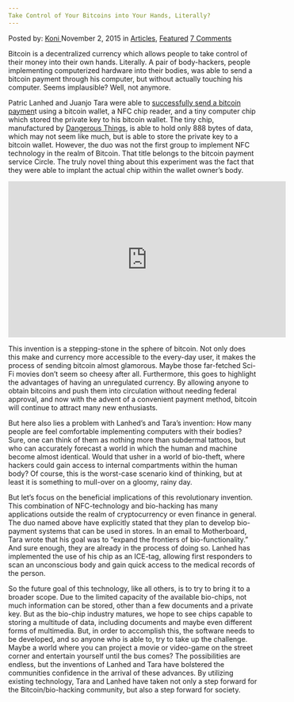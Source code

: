 ```yaml
---
Take Control of Your Bitcoins into Your Hands, Literally?
---
```

<article class="post-listing post-11903 post type-post status-publish format-standard has-post-thumbnail hentry category-articles category-deepdot-news tag-bitcoins tag-control tag-hands tag-literally">
    <div class="post-inner">
    <p class="post-meta">
    <span>Posted by: <a href="https://www.deepdotweb.com/author/kalyan/" title="">Koni </a></span>
    <span>November 2, 2015</span>
    <span>in <a href="https://www.deepdotweb.com/category/articles/" rel="category tag">Articles</a>, <a href="https://www.deepdotweb.com/category/deepdot-news/" rel="category tag">Featured</a></span>
    <span><a href="https://www.deepdotweb.com/2015/11/02/take-control-of-your-bitcoins-into-your-hands-literally/#comments">7 Comments</a></span>
    </p>
    <div class="clear"></div>
    <div class="entry">
    <p>Bitcoin is a decentralized currency which allows people to take control of their money into their own hands. Literally. A pair of body-hackers, people implementing computerized hardware into their bodies, was able to send a bitcoin payment through his computer, but without actually touching his computer. Seems implausible? Well, not anymore.</p>
    <p>Patric Lanhed and Juanjo Tara were able to <a href="http://motherboard.vice.com/en_ca/read/this-guy-implanted-his-bitcoin-wallet-and-made-a-payment-with-his-hand">successfully send a bitcoin paymen</a>t using a bitcoin wallet, a NFC chip reader, and a tiny computer chip which stored the private key to his bitcoin wallet. The tiny chip, manufactured by <a href="https://dangerousthings.com/implant-faq/">Dangerous Things</a>, is able to hold only 888 bytes of data, which may not seem like much, but is able to store the private key to a bitcoin wallet. However, the duo was not the first group to implement NFC technology in the realm of Bitcoin. That title belongs to the bitcoin payment service Circle. The truly novel thing about this experiment was the fact that they were able to implant the actual chip within the wallet owner’s body.</p>
    <p><iframe width="560" height="315" src="https://www.youtube.com/embed/b9T7YvCvCyQ" frameborder="0" allowfullscreen="allowfullscreen"></iframe></p>
    <p>This invention is a stepping-stone in the sphere of bitcoin. Not only does this make and currency more accessible to the every-day user, it makes the process of sending bitcoin almost glamorous. Maybe those far-fetched Sci-Fi movies don’t seem so cheesy after all. Furthermore, this goes to highlight the advantages of having an unregulated currency. By allowing anyone to obtain bitcoins and push them into circulation without needing federal approval, and now with the advent of a convenient payment method, bitcoin will continue to attract many new enthusiasts.</p>
    <p>But here also lies a problem with Lanhed’s and Tara’s invention: How many people are feel comfortable implementing computers with their bodies? Sure, one can think of them as nothing more than subdermal tattoos, but who can accurately forecast a world in which the human and machine become almost identical. Would that usher in a world of bio-theft, where hackers could gain access to internal compartments within the human body? Of course, this is the worst-case scenario kind of thinking, but at least it is something to mull-over on a gloomy, rainy day.</p>
    <p>But let’s focus on the beneficial implications of this revolutionary invention. This combination of NFC-technology and bio-hacking has many applications outside the realm of cryptocurrency or even finance in general. The duo named above have explicitly stated that they plan to develop bio-payment systems that can be used in stores. In an email to Motherboard, Tara wrote that his goal was to “expand the frontiers of bio-functionality.” And sure enough, they are already in the process of doing so. Lanhed has implemented the use of his chip as an ICE-tag, allowing first responders to scan an unconscious body and gain quick access to the medical records of the person.</p>
    <p>So the future goal of this technology, like all others, is to try to bring it to a broader scope. Due to the limited capacity of the available bio-chips, not much information can be stored, other than a few documents and a private key. But as the bio-chip industry matures, we hope to see chips capable to storing a multitude of data, including documents and maybe even different forms of multimedia. But, in order to accomplish this, the software needs to be developed, and so anyone who is able to, try to take up the challenge. Maybe a world where you can project a movie or video-game on the street corner and entertain yourself until the bus comes? The possibilities are endless, but the inventions of Lanhed and Tara have bolstered the communities confidence in the arrival of these advances. By utilizing existing technology, Tara and Lanhed have taken not only a step forward for the Bitcoin/bio-hacking community, but also a step forward for society.</p>
    </div>
    <span style="display:none"><a href="https://www.deepdotweb.com/tag/bitcoins/" rel="tag">bitcoins</a> <a href="https://www.deepdotweb.com/tag/control/" rel="tag">control</a> <a href="https://www.deepdotweb.com/tag/hands/" rel="tag">hands</a> <a href="https://www.deepdotweb.com/tag/literally/" rel="tag">literally</a></span> <span style="display:none" class="updated">2015-11-02</span>
    <div style="display:none" class="vcard author" itemprop="author" itemscope itemtype="http://schema.org/Person"><strong class="fn" itemprop="name"><a href="https://www.deepdotweb.com/author/kalyan/" title="Posts by Koni" rel="author">Koni</a></strong></div>
    </div>
</article>

